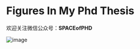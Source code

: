 # Figures In My Phd Thesis
欢迎关注微信公众号：**SPACEofPHD**

![image](https://github.com/AstroH-Peng/FiguresInPhdThesis/blob/master/qrcode_for_gh_680cad214213_430.jpg)
